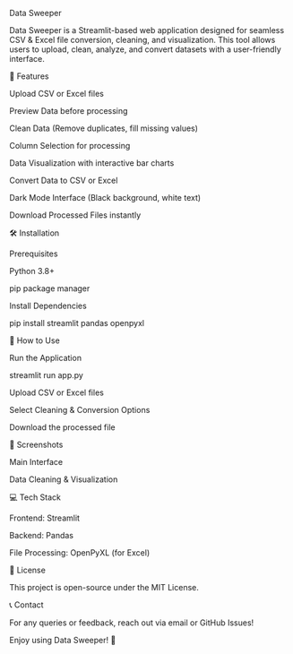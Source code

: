 Data Sweeper

Data Sweeper is a Streamlit-based web application designed for seamless CSV & Excel file conversion, cleaning, and visualization. This tool allows users to upload, clean, analyze, and convert datasets with a user-friendly interface.

🚀 Features

Upload CSV or Excel files

Preview Data before processing

Clean Data (Remove duplicates, fill missing values)

Column Selection for processing

Data Visualization with interactive bar charts

Convert Data to CSV or Excel

Dark Mode Interface (Black background, white text)

Download Processed Files instantly

🛠️ Installation

Prerequisites

Python 3.8+

pip package manager

Install Dependencies

pip install streamlit pandas openpyxl

🎯 How to Use

Run the Application

streamlit run app.py

Upload CSV or Excel files

Select Cleaning & Conversion Options

Download the processed file

📸 Screenshots

Main Interface



Data Cleaning & Visualization



💻 Tech Stack

Frontend: Streamlit

Backend: Pandas

File Processing: OpenPyXL (for Excel)

📜 License

This project is open-source under the MIT License.

📞 Contact

For any queries or feedback, reach out via email or GitHub Issues!

Enjoy using Data Sweeper! 🚀
